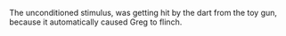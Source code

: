 The unconditioned stimulus, was getting hit by the dart from the toy gun,
because it automatically caused Greg to flinch.
